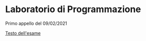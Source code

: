 # Laboratorio di Programmazione
Primo appello del 09/02/2021

[Testo dell'esame](https://docs.google.com/document/d/e/2PACX-1vQD8NfUrmdqM9CuoQTYqMfILYLkM9-j0AYqQbgIkY9SPIIsTVVJdIiuU3asPyOdafH1dMFGL_AIICHn/pub)
